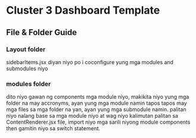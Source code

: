 # Cluster 3 Dashboard Template

## File & Folder Guide

### Layout folder
sidebarItems.jsx diyan niyo po i coconfigure yung mga modules and submodules niyo

### modules folder
dito niyo gawan ng components mga module niyo, makikita niyo yung mga folder na may accronyms, ayan yung mga module namin tapos tapos may mga files sa mga folder na yan, ayan yung mga submodule namin. palitan niyo nalang base sa mga module niyo at wag niyo kalimutan palitan sa ContentRenderer.jsx file, import niyo mga sarili niyong module components then gamitin niyo sa switch statement.

